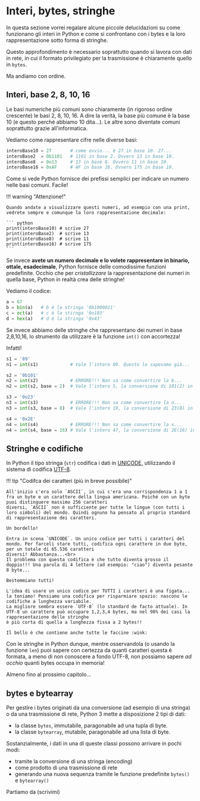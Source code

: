 # Interi, bytes, stringhe

In questa sezione vorrei regalare alcune piccole delucidazioni su come funzionano gli interi in Python e come si confrontano con i bytes
e la loro rappresentazione sotto forma di stringhe.

Questo approfondimento è necessario soprattutto quando si lavora con dati in rete, in cui il formato privilegiato per la trasmissione è chiaramente
quello in `bytes`.

Ma andiamo con ordine.


## Interi, base 2, 8, 10, 16

Le basi numeriche più comuni sono chiaramente (in rigoroso ordine crescente) le basi 2, 8, 10, 16. A dire la verità, la base più comune è la base 10 (e questo perché abbiamo 10 dita...).
Le altre sono diventate comuni soprattutto grazie all'informatica.

Vediamo come rappresentare cifre nelle diverse basi:

``` python
interoBase10 = 27       # come ovvio... è 27 in base 10. 27...
interoBase2  = 0b1101   # 1101 in base 2. Ovvero 13 in base 10.
interoBase8  = 0o13     # 13 in base 8. Ovvero 11 in base 10.
interoBase16 = 0xAF     # AF in base 16. Ovvero 175 in base 10.
```

Come si vede Python fornisce dei prefissi semplici per indicare un numero nelle basi comuni. Facile!

!!! warning "Attenzione!"

    Quando andate a visualizzare questi numeri, ad esempio con una print, vedrete sempre e comunque la loro rappresentazione decimale:
    
    ``` python
    print(interoBase10) # scrive 27
    print(interoBase2)  # scrive 13
    print(interoBase8)  # scrive 11
    print(interoBase16) # scrive 175
    ```

Se invece **avete un numero decimale e lo volete rappresentare in binario, ottale, esadecimale**, Python fornisce delle comodissime funzioni predefinite. 
Occhio che per *cristallizzare* la rappresentazione dei numeri in quella base, Python in realtà crea delle stringhe!

Vediamo il codice:

``` python
a = 67
b = bin(a)   # b è la stringa '0b1000011'
c = oct(a)   # c è la stirnga '0o103'
d = hex(a)   # d è la stringa '0x43'
```

Se invece abbiamo delle stringhe che rappresentano dei numeri in base 2,8,10,16, lo strumento da utilizzare è la funzione `int()` con accortezza!

Infatti!

``` python
s1 = '89'
n1 = int(s1)            # Vale l'intero 89. Questo lo sapevamo già...

s2 = '0b101'
n2 = int(s2)            # ERRORE!!! Non sa come convertire la b...
n2 = int(s2, base = 2)  # Vale l'intero 5, la conversione di 101(2) in decimale

s3 = '0o23'
n3 = int(s3)            # ERRORE!!! Non sa come convertire la o...
n3 = int(s3, base = 8)  # Vale l'intero 19, la conversione di 23(8) in decimale

s4 = '0x2E'
n4 = int(s4)            # ERRORE!!! Non sa come convertire la x...
n4 = int(s4, base = 16) # Vale l'intero 47, la conversione di 2E(16) in decimale
```


## Stringhe e codifiche

In Python il tipo stringa (`str`) codifica i dati in [UNICODE](https://it.wikipedia.org/wiki/Unicode), utilizzando il sistema di codifica [UTF-8](https://it.wikipedia.org/wiki/UTF-8).


!!! tip "Codifca dei caratteri (più in breve possibile)"

    All'inizio c'era solo `ASCII`, in cui c'era una corrispondenza 1 a 1 fra un byte e un carattere della lingua americana. Poiché con un byte puoi distinguere massimo 256 caratteri
    diversi, `ASCII` non è sufficiente per tutte le lingue (con tutti i loro simboli) del mondo. Quindi ognuno ha pensato al proprio standard di rappresentazione dei caratteri.
    
    Un bordello!
    
    Entra in scena `UNICODE`. Un unico codice per tutti i caratteri del mondo. Per farceli stare tutti, codifica ogni carattere in due byte, per un totale di 65.536 caratteri 
    diversi! Abbastanza...<br>
    Il problema con questa codifica è che tutto diventa grosso il doppio!!! Una parola di 4 lettere (ad esempio: "ciao") diventa pesante 8 byte...
    
    Bestemmiano tutti!
    
    L'idea di usare un unico codice per TUTTI i caratteri è una figata... la teniamo! Pensiamo una codifica per risparmiare spazio: nascono le codifiche a lunghezza variabile.
    La migliore sembra essere `UTF-8` (lo standard de facto attuale). In UTF-8 un carattere può occupare 1,2,3,4 bytes, ma nel 98% dei casi la rappresentazione delle stringhe
    è più corta di quella a lunghezza fissa a 2 bytes!!
    
    Il bello è che contiene anche tutte le faccine :wink:


Con le stringhe in Python dunque, mentre osservandola (o usando la funzione `len`) puoi sapere con certezza da quanti caratteri questa è formata, a meno di non conoscere a fondo UTF-8,
non possiamo sapere *ad occhio* quanti bytes occupa in memoria! 

Almeno fino al prossimo capitolo...



## bytes e bytearray

Per gestire i bytes originati da una conversione (ad esempio di una stringa) o da una trasmissione di rete, Python 3 mette a disposizione 2 tipi di dati:

* la classe `bytes`, immutabile, paragonabile ad una tupla di byte.
* la classe `bytearray`, mutabile, paragonabile ad una lista di byte.

Sostanzialmente, i dati in una di queste classi possono arrivare in pochi modi:

* tramite la conversione di una stringa (encoding)
* come prodotto di una trasmissione di rete
* generando una nuova sequenza tramite le funzione predefinite `bytes()` e `bytearray()`

Partiamo da (scrivimi)





<br>
<br>
<br>

